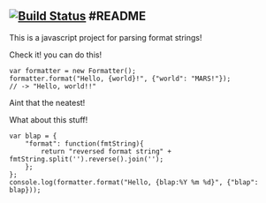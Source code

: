 [![Build Status](https://travis-ci.org/NickBeeuwsaert/Formatter.js.svg?branch=master)](https://travis-ci.org/NickBeeuwsaert/Formatter.js)
#README
---
This is a javascript project for parsing format strings!

Check it! you can do this!

	var formatter = new Formatter();
	formatter.format("Hello, {world}!", {"world": "MARS!"});
	// -> "Hello, world!!"
	
Aint that the neatest!

What about this stuff!

	var blap = {
		"format": function(fmtString){
			return "reversed format string" + fmtString.split('').reverse().join('');
		};
	};
	console.log(formatter.format("Hello, {blap:%Y %m %d}", {"blap": blap}));

